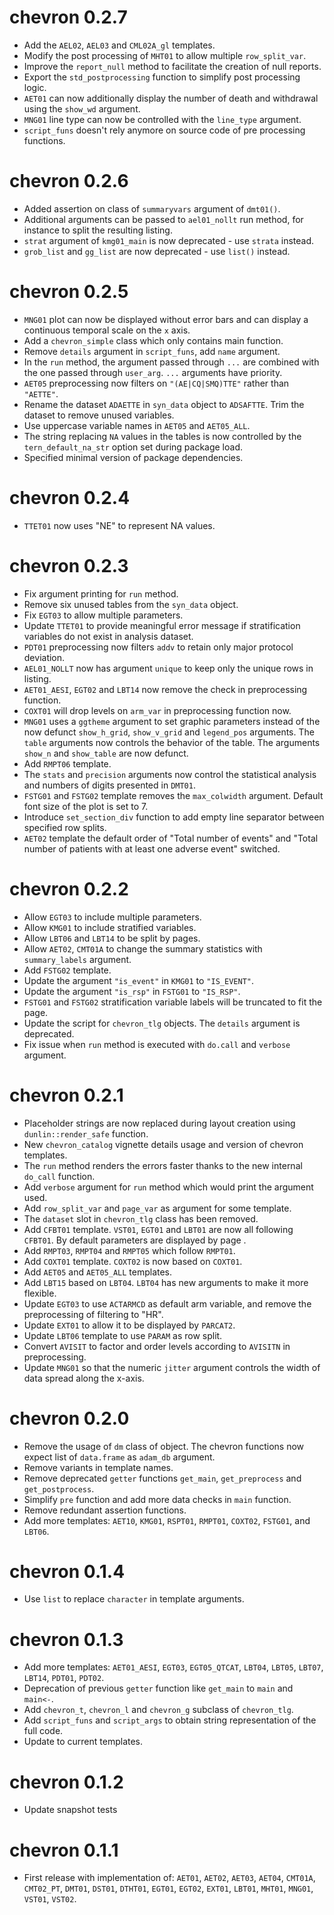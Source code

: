 # chevron 0.2.7

* Add the `AEL02`, `AEL03` and `CML02A_gl` templates.
* Modify the post processing of `MHT01` to allow multiple `row_split_var`.
* Improve the `report_null` method to facilitate the creation of null reports.
* Export the `std_postprocessing` function to simplify post processing logic.
* `AET01` can now additionally display the number of death and withdrawal using the `show_wd` argument.
* `MNG01` line type can now be controlled with the `line_type` argument.
* `script_funs` doesn't rely anymore on source code of pre processing functions.

# chevron 0.2.6

* Added assertion on class of `summaryvars` argument of `dmt01()`.
* Additional arguments can be passed to `ael01_nollt` run method, for instance to split the resulting listing.
* `strat` argument of `kmg01_main` is now deprecated - use `strata` instead.
* `grob_list` and `gg_list` are now deprecated - use `list()` instead.

# chevron 0.2.5

* `MNG01` plot can now be displayed without error bars and can display a continuous temporal scale on the `x` axis.
* Add a `chevron_simple` class which only contains main function.
* Remove `details` argument in `script_funs`, add `name` argument.
* In the `run` method, the argument passed through `...` are combined with the one passed through `user_arg`. `...` arguments have priority.
* `AET05` preprocessing now filters on `"(AE|CQ|SMQ)TTE"` rather than `"AETTE"`.
* Rename the dataset `ADAETTE` in `syn_data` object to `ADSAFTTE`. Trim the dataset to remove unused variables.
* Use uppercase variable names in `AET05` and `AET05_ALL`.
* The string replacing `NA` values in the tables is now controlled by the `tern_default_na_str` option set during package load.
* Specified minimal version of package dependencies.

# chevron 0.2.4

* `TTET01` now uses "NE" to represent NA values.

# chevron 0.2.3

* Fix argument printing for `run` method.
* Remove six unused tables from the `syn_data` object.
* Fix `EGT03` to allow multiple parameters.
* Update `TTET01` to provide meaningful error message if stratification
variables do not exist in analysis dataset.
* `PDT01` preprocessing now filters `addv` to retain only major protocol deviation.
* `AEL01_NOLLT` now has argument `unique` to keep only the unique rows in listing.
* `AET01_AESI`, `EGT02` and `LBT14` now remove the check in preprocessing function.
* `COXT01` will drop levels on `arm_var` in preprocessing function now.
* `MNG01` uses a `ggtheme` argument to set graphic parameters instead of the now defunct `show_h_grid`, `show_v_grid`
and `legend_pos` arguments. The `table` arguments now controls the behavior of the table. The arguments `show_n` and
`show_table` are now defunct.
* Add `RMPT06` template.
* The `stats` and `precision` arguments now control the statistical analysis and numbers of digits presented in `DMT01`.
* `FSTG01` and `FSTG02` template removes the `max_colwidth` argument. Default font size of the plot is set to 7.
* Introduce `set_section_div` function to add empty line separator between specified row splits.
* `AET02` template the default order of "Total number of events" and "Total number of patients with at least one adverse event"
switched.

# chevron 0.2.2

* Allow `EGT03` to include multiple parameters.
* Allow `KMG01` to include stratified variables.
* Allow `LBT06` and `LBT14` to be split by pages.
* Allow `AET02`, `CMT01A` to change the summary statistics with `summary_labels` argument.
* Add `FSTG02` template.
* Update the argument `"is_event"` in `KMG01` to `"IS_EVENT"`.
* Update the argument `"is_rsp"` in `FSTG01` to `"IS_RSP"`.
* `FSTG01` and `FSTG02` stratification variable labels will be truncated to fit the page.
* Update the script for `chevron_tlg` objects. The `details` argument is deprecated.
* Fix issue when `run` method is executed with `do.call` and `verbose` argument.

# chevron 0.2.1

* Placeholder strings are now replaced during layout creation using `dunlin::render_safe` function.
* New `chevron_catalog` vignette details usage and version of chevron templates.
* The `run` method renders the errors faster thanks to the new internal `do_call` function.
* Add `verbose` argument for `run` method which would print the argument used.
* Add `row_split_var` and `page_var` as argument for some template.
* The `dataset` slot in `chevron_tlg` class has been removed.
* Add `CFBT01` template. `VST01`, `EGT01` and `LBT01` are now all following `CFBT01`. By default parameters are displayed by page .
* Add `RMPT03`, `RMPT04` and `RMPT05` which follow `RMPT01`.
* Add `COXT01` template. `COXT02` is now based on `COXT01`.
* Add `AET05` and `AET05_ALL` templates.
* Add `LBT15` based on `LBT04`. `LBT04` has new arguments to make it more flexible.
* Update `EGT03` to use `ACTARMCD` as default arm variable, and remove the preprocessing of filtering to "HR".
* Update `EXT01` to allow it to be displayed by `PARCAT2`.
* Update `LBT06` template to use `PARAM` as row split.
* Convert `AVISIT` to factor and order levels according to `AVISITN` in preprocessing.
* Update `MNG01` so that the numeric `jitter` argument controls the width of data spread along the x-axis.

# chevron 0.2.0

* Remove the usage of `dm` class of object. The chevron functions now expect list of `data.frame` as `adam_db` argument.
* Remove variants in template names.
* Remove deprecated `getter` functions `get_main`, `get_preprocess` and `get_postprocess`.
* Simplify `pre` function and add more data checks in `main` function.
* Remove redundant assertion functions.
* Add more templates: `AET10`, `KMG01`, `RSPT01`, `RMPT01`, `COXT02`, `FSTG01`, and `LBT06`.

# chevron 0.1.4

* Use `list` to replace `character` in template arguments.

# chevron 0.1.3

* Add more templates: `AET01_AESI`, `EGT03`, `EGT05_QTCAT`, `LBT04`, `LBT05`, `LBT07`, `LBT14`, `PDT01`, `PDT02`.
* Deprecation of previous `getter` function like `get_main` to `main` and `main<-`.
* Add `chevron_t`, `chevron_l` and `chevron_g` subclass of `chevron_tlg`.
* Add `script_funs` and `script_args` to obtain string representation of the full code.
* Update to current templates.

# chevron 0.1.2

* Update snapshot tests

# chevron 0.1.1

* First release with implementation of: `AET01`, `AET02`, `AET03`, `AET04`, `CMT01A`, `CMT02_PT`, `DMT01`, `DST01`, `DTHT01`, `EGT01`, `EGT02`, `EXT01`, `LBT01`, `MHT01`, `MNG01`, `VST01`, `VST02`.
